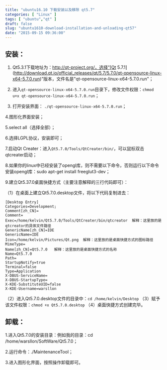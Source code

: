 ```yaml
---
title: "ubuntu16.10 下载安装以及移除 qt5.7"
categories: [ "Linux" ]
tags: [ "ubuntu","qt" ]
draft: false
slug: "ubuntu1610-download-installation-and-unloading-qt57"
date: "2015-09-15 09:36:00"
---
```


## 安装：

1. Qt5.3.1下载地址为：http://qt-project.org/，选择”[Qt 5.7.1](http://download.qt.io/official_releases/qt/5.7/5.7.0/qt-opensource-linux-x64-5.7.0.run)”版本，文件名是"qt-opensource-linux-x64-5.7.0.run"；

2. 进入`qt-opensource-linux-x64-5.7.0.run`目录下，修改文件权限：`chmod u+x qt-opensource-linux-x64-5.7.0.run`；


<!--more-->


3. 打开安装界面： `./qt-opensource-linux-x64-5.7.0.run`；

4.图形化界面安装；

5.select all（选择全部）；

6.选择LGPL协议，安装即可；

7.启动Qt Creater：进入`Qt5.7.0/Tools/QtCreater/bin/`，可以鼠标双击qtcreater启动；

8.如果你的linux中已经安装了opengl库，则不需要以下命令，否则运行以下命令安装opengl库：sudo apt-get install freeglut3-dev；

9.建立Qt5.37.0桌面快捷方式（主要注意解释的三行代码即可）：

  （1）在桌面上建立Qt5.7.0.desktop文件，将以下代码复制进去：
```
[Desktop Entry]
Categories=Development;
Comment[zh_CN]=
Comment=
Exec=/home/kelvin/Qt5.7.0/Tools/QtCreater/bin/qtcreator  解释：这里放的是qtcreator的具体文件路径
GenericName[zh_CN]=IDE
GenericName=IDE
Icon=/home/kelvin/Pictures/Qt.png  解释：这里放的是桌面快捷方式的图标路径
MimeType=
Name[zh_CN]=Qt5.7.0   解释：这里放的是桌面快捷方式的名称
Name=Qt5.7.0 
Path=
StartupNotify=true
Terminal=false
Type=Application
X-DBUS-ServiceName=
X-DBUS-StartupType=
X-KDE-SubstituteUID=false
X-KDE-Username=warsllon
```
（2）进入Qt5.7.0.desktop文件的目录中：`cd /home/kelvin/Desktop`
（3）赋予该文件权限：`chmod +x Qt5.7.0.desktop`
（4）桌面快捷方式创建完毕。

## 卸载：

1.进入Qt5.7.0的安装目录：例如我的目录：cd /home/warsllon/SoftWare/Qt5.7.0；

2.运行命令：./MaintenanceTool；

3.进入图形化界面，按照操作卸载即可。

